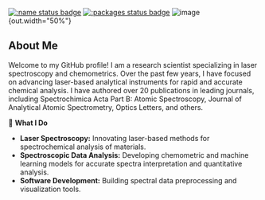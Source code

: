 [![:name status badge](https://christiangoueguel.r-universe.dev/badges/:name)](https://christiangoueguel.r-universe.dev/)
[![:packages status badge](https://christiangoueguel.r-universe.dev/badges/:packages)](https://christiangoueguel.r-universe.dev/packages)
![image](https://github.com/user-attachments/assets/8875aaca-4133-49cb-9876-b55c43128473){out.width="50%"} 
## About Me


Welcome to my GitHub profile! I am a research scientist specializing in laser spectroscopy and chemometrics. Over the past few years, I have focused on advancing laser-based analytical instruments for rapid and accurate chemical analysis. I have authored over 20 publications in leading journals, including Spectrochimica Acta Part B: Atomic Spectroscopy, Journal of Analytical Atomic Spectrometry, Optics Letters, and others.

🔬 **What I Do**
-  **Laser Spectroscopy:** Innovating laser-based methods for spectrochemical analysis of materials.
-  **Spectroscopic Data Analysis:** Developing chemometric and machine learning models for accurate spectra interpretation and quantitative analysis.
-  **Software Development:** Building spectral data preprocessing and visualization tools.

<!--
**ChristianGoueguel/ChristianGoueguel** is a ✨ _special_ ✨ repository because its `README.md` (this file) appears on your GitHub profile.

Here are some ideas to get you started:

- 🔭 I’m currently working on ...
- 🌱 I’m currently learning ...
- 👯 I’m looking to collaborate on ...
- 🤔 I’m looking for help with ...
- 💬 Ask me about ...
- 📫 How to reach me: ...
- 😄 Pronouns: ...
- ⚡ Fun fact: ...
-->
